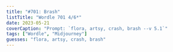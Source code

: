 ```yaml
---
title: "#701: Brash"
listTitle: "Wordle 701 4/6*"
date: 2023-05-21
coverCaption: "Prompt: `flora, artsy, crash, brash --v 5.1`"
tags: ["Wordle", "Midjourney"]
guesses: "flora, artsy, crash, brash"
---
```

